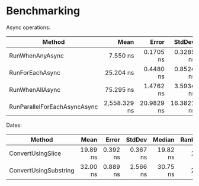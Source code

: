 # Benchmarking

Async operations:

| Method                       | Mean         | Error      | StdDev     | Rank | Gen0   | Allocated |
|----------------------------- |-------------:|-----------:|-----------:|-----:|-------:|----------:|
| RunWhenAnyAsync              |     7.550 ns |  0.1705 ns |  0.3285 ns |    1 |      - |         - |
| RunForEachAsync              |    25.204 ns |  0.4480 ns |  0.8524 ns |    2 |      - |         - |
| RunWhenAllAsync              |    75.295 ns |  1.4762 ns |  3.5934 ns |    3 | 0.0238 |     200 B |
| RunParallelForEachAsyncAsync | 2,558.329 ns | 20.9829 ns | 16.3821 ns |    4 | 0.0801 |     696 B |


Dates:

| Method                | Mean     | Error    | StdDev   | Median   | Rank | Gen0   | Allocated |
|---------------------- |---------:|---------:|---------:|---------:|-----:|-------:|----------:|
| ConvertUsingSlice     | 19.89 ns | 0.392 ns | 0.367 ns | 19.82 ns |    1 |      - |         - |
| ConvertUsingSubstring | 32.00 ns | 0.889 ns | 2.566 ns | 30.75 ns |    2 | 0.0114 |      96 B |
